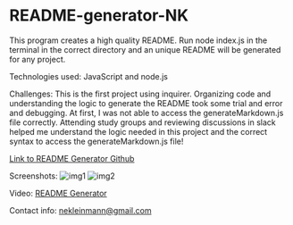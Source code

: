 # README-generator-NK

This program creates a high quality README. Run node index.js in the terminal in the correct directory and an unique README will be generated for any project.

Technologies used:
JavaScript and node.js

Challenges: 
This is the first project using inquirer. Organizing code and understanding the logic to generate the README took some trial and error and debugging.  At first, I was not able to access the generateMarkdown.js file correctly.  Attending study groups and reviewing discussions in slack helped me understand the logic needed in this project and the correct syntax to access the generateMarkdown.js file!

[Link to README Generator Github](https://github.com/nkleinmann/README-generator-NK)

Screenshots:
![img1](https://user-images.githubusercontent.com/65608809/90991648-d45e2f80-e578-11ea-9a4e-bc63aa6c1640.jpg)
![img2](https://user-images.githubusercontent.com/65608809/90991649-d922e380-e578-11ea-8996-114e28f8830c.jpg)

Video:
[README Generator](https://youtu.be/Jm4RHWk0ooA)

Contact info:
nekleinmann@gmail.com
